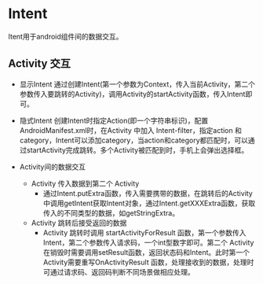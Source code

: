 # Intent

Itent用于android组件间的数据交互。

## Activity 交互

- 显示Intent
通过创建Intent(第一个参数为Context，传入当前Activity，第二个参数传入要跳转的Activity)，调用Activity的startActivity函数，传入Intent即可。

- 隐式Intent
创建Intent时指定Action(即一个字符串标识)，配置AndroidManifest.xml时，在Activity 中加入 Intent-filter，指定action 和 category，Intent可以添加category，当action和category都匹配时，可以通过startActivity完成跳转。多个Activity被匹配到时，手机上会弹出选择框。

- Activity间的数据交互
  - Activity 传入数据到第二个 Activity
    - 通过Intent.putExtra函数，传入需要携带的数据，在跳转后的Activity中调用getIntent获取Intent对象，通过Intent.getXXXExtra函数，获取传入的不同类型的数据，如getStringExtra。
  - Activity 跳转后接受返回的数据
    - Activity 跳转时调用 startActivityForResult 函数，第一个参数传入Intent，第二个参数传入请求码，一个int型数字即可。第二个 Activity 在销毁时需要调用setResult函数，返回状态码和Intent。此时第一个Activity需要重写OnActivityResult 函数，处理接收到的数据，处理时可通过请求码、返回码判断不同场景做相应处理。
